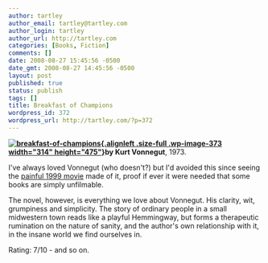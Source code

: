 ```yaml
---
author: tartley
author_email: tartley@tartley.com
author_login: tartley
author_url: http://tartley.com
categories: [Books, Fiction]
comments: []
date: 2008-08-27 15:45:56 -0500
date_gmt: 2008-08-27 14:45:56 -0500
layout: post
published: true
status: publish
tags: []
title: Breakfast of Champions
wordpress_id: 372
wordpress_url: http://tartley.com/?p=372
---
```


**[![](http://tartley.com/wp-content/uploads/2008/08/breakfast-of-champions.jpg "breakfast-of-champions"){.alignleft
.size-full .wp-image-373 width="314"
height="475"}](http://tartley.com/wp-content/uploads/2008/08/breakfast-of-champions.jpg)by
Kurt Vonnegut**, 1973.

I've always loved Vonnegut (who doesn't?) but I'd avoided this since
seeing the [painful 1999 movie](http://www.imdb.com/title/tt0120618/)
made of it, proof if ever it were needed that some books are simply
unfilmable.

The novel, however, is everything we love about Vonnegut. His clarity,
wit, grumpiness and simplicity. The story of ordinary people in a small
midwestern town reads like a playful Hemmingway, but forms a therapeutic
rumination on the nature of sanity, and the author's own relationship
with it, in the insane world we find ourselves in.

Rating: 7/10 - and so on.

